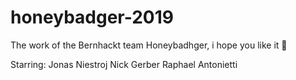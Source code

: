 # honeybadger-2019
The work of the Bernhackt team Honeybadhger, i hope you like it 💙


Starring:
Jonas Niestroj
Nick Gerber
Raphael Antonietti

